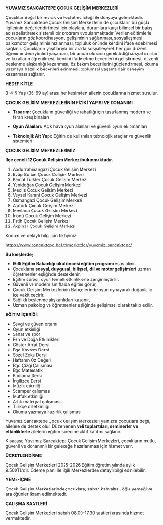 **YUVAMIZ SANCAKTEPE ÇOCUK GELİŞİM MERKEZLERİ**

Çocuklar doğal bir merak ve keşfetme isteği ile dünyaya gelmektedir. Yuvamız Sancaktepe Çocuk Gelişim Merkezlerin de çocukların bu güçlü ilgilerinin değerlendirilmesi için olaylara, durumlara karşı bilimsel bir bakış açısı geliştirerek sistemli bir program uygulanmaktadır. Verilen eğitimlerle çocukların göz koordinasyonu gelişiminin sağlanması, sosyalleşmesi, psikomotor gelişiminin hızlanması, topluluk önünde kendini ifade edebilmesi sağlanır. Çocukların yaşıtlarıyla bir arada sosyalleşerek her gün düzenli öğrenme deneyimleri yaşaması, bir arada olmanın gerektirdiği sosyal sınırlar ve kuralların öğrenilmesi, kendini ifade etme becerilerini geliştirmesi, düzenli beslenme alışkanlığı kazanması, öz bakım becerilerini güçlendirmesi, okuma yazmaya hazırlık becerileri edinmesi, toplumsal yaşama dair deneyim kazanması sağlanır.

**HEDEF KİTLE:**

3-4-5 Yaş (36-69 ay) arası her kesimden ailenin çocuklarına hizmet sunulur.

**ÇOCUK GELİŞİM MERKEZLERİNİN FİZİKİ YAPISI VE DONANIMI**

- **Tasarım:** Çocukların güvenliği ve rahatlığı için tasarlanmış modern ve ferah kreş binaları

- **Oyun Alanları:** Açık hava oyun alanları ve güvenli oyun ekipmanları

- **Teknolojik Alt Yapı:** Eğitim de kullanılan teknolojik araçlar ve güvenlik sistemleri

**ÇOCUK GELİŞİM MERKEZLERİMİZ**

**İlçe geneli 12 Çocuk Gelişim Merkezi bulunmaktadır.**

1. Abdurrahmangazi Çocuk Gelişim Merkezi
2. Eyüp Sultan Çocuk Gelişim Merkezi
3. Kemal Türkler Çocuk Gelişim Merkezi
4. Yenidoğan Çocuk Gelişim Merkezi
5. Meclis Çocuk Gelişim Merkezi
6. Veysel Karani Çocuk Gelişim Merkezi
7. Osmangazi Çocuk Gelişim Merkezi
8. Atatürk Çocuk Gelişim Merkezi
9. Mevlana Çocuk Gelişim Merkezi
10. İnönü Çocuk Gelişim Merkezi
11. Fatih Çocuk Gelişim Merkezi
12. Akpınar Çocuk Gelişim Merkezi

Konum ve detaylı bilgi için tıklayınız:

<https://www.sancaktepe.bel.tr/merkezler/yuvamiz-sancaktepe/>

**Bu kreşlerde;**

- **Milli Eğitim Bakanlığı okul öncesi eğitim programı** esas alınır.
- Çocukların **sosyal, duygusal, bilişsel, dil ve motor gelişimleri** uzman öğretmenler eşliğinde desteklenir.
- Eğitim süreci, oyun temelli etkinliklerle zenginleştirilir.
- Güvenli ve modern sınıflarda eğitim görür,
- Çocuk Gelişim Merkezlerinin Bahçelerinde oyun oynayarak doğayla iç içe vakit geçirir,
- Sağlıklı beslenme alışkanlıkları kazanır,
- Uzman psikolog ve öğretmenler eşliğinde gelişimsel olarak takip edilir.

**EĞİTİM İÇERİĞİ:**

- Sevgi ve güven ortamı
- Oyun etkinliği
- Sanat ve spor
- Fen ve Doğa Etkinlikleri
- Göster Anlat Dersi
- Bgc Kavram Dersi
- Sözel Zeka Dersi
- Haftanın Öz Değeri
- Bgc Çizgi Çalışması
- Bgc Matematik
- Kodlama Dersi
- İngilizce Dersi
- Müzik etkinliği
- Scamper çalışması
- Mutfak etkinliği
- Artık materyal çalışması
- Türkçe dil etkinliği
- Okuma yazmaya hazırlık çalışması

Yuvamız Sancaktepe Çocuk Gelişim Merkezleri yalnızca çocuklara değil, ailelere de destek olur. Düzenlenen **veli toplantıları, seminerler ve etkinliklerle** ailelerin eğitim sürecine aktif katılımı sağlanır.

Kısacası; Yuvamız Sancaktepe Çocuk Gelişim Merkezleri, çocukların mutlu, güvenli ve donanımlı bir geleceğe hazırlanması için hizmet verir.

**ÜCRETLENDİRME**

Çocuk Gelişim Merkezleri 2025-2026 Eğitim öğretim yılında aylık 9.500TL’dir. Ödeme planı ile ilgili Merkezlerden detaylı bilgi edinilebilir.

**YEME-İÇME**

Çocuk Gelişim Merkezlerinde çocuklara; sabah kahvaltısı, öğle yemeği ve ara öğünler ikram edilmektedir.

**ÇALIŞMA SAATLERİ**

Çocuk Gelişim Merkezleri sabah 08.00-17.30 saatleri arasında hizmet vermektedir.